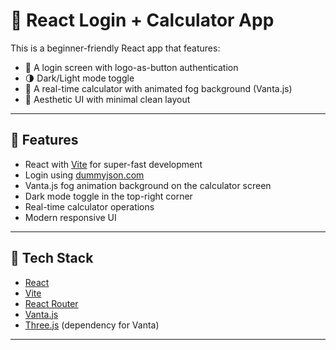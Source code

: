 # 🌟 React Login + Calculator App

This is a beginner-friendly React app that features:

- 🔐 A login screen with logo-as-button authentication
- 🌗 Dark/Light mode toggle
- 🧮 A real-time calculator with animated fog background (Vanta.js)
- 🎨 Aesthetic UI with minimal clean layout

---

## 🚀 Features

- React with [Vite](https://vitejs.dev/) for super-fast development
- Login using [dummyjson.com](https://dummyjson.com/)
- Vanta.js fog animation background on the calculator screen
- Dark mode toggle in the top-right corner
- Real-time calculator operations
- Modern responsive UI

---

## 🧱 Tech Stack

- [React](https://reactjs.org/)
- [Vite](https://vitejs.dev/)
- [React Router](https://reactrouter.com/)
- [Vanta.js](https://github.com/tengbao/vanta)
- [Three.js](https://threejs.org/) (dependency for Vanta)

---

